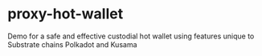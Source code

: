 # proxy-hot-wallet
Demo for a safe and effective custodial hot wallet using features unique to Substrate chains Polkadot and Kusama
